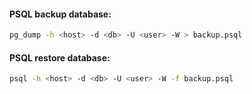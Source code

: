 #### PSQL backup database:
```bash
pg_dump -h <host> -d <db> -U <user> -W > backup.psql
```

#### PSQL restore database:
```bash
psql -h <host> -d <db> -U <user> -W -f backup.psql
```
